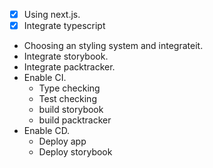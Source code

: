 - [x] Using next.js.
- [x] Integrate typescript
- Choosing an styling system and integrateit.
- Integrate storybook.
- Integrate packtracker.
- Enable CI.
  - Type checking
  - Test checking
  - build storybook
  - build packtracker
- Enable CD.
  - Deploy app
  - Deploy storybook

